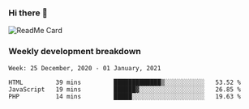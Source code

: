 ### Hi there 👋

<!--
**itzcy/itzcy** is a ✨ _special_ ✨ repository because its `README.md` (this file) appears on your GitHub profile.

Here are some ideas to get you started:

- 🔭 I’m currently working on ...
- 🌱 I’m currently learning ...
- 👯 I’m looking to collaborate on ...
- 🤔 I’m looking for help with ...
- 💬 Ask me about ...
- 📫 How to reach me: ...
- 😄 Pronouns: ...
- ⚡ Fun fact: ...
-->
![ReadMe Card](https://github-readme-stats.vercel.app/api?username=itzcy&show_icons=true&title_color=2d3198&icon_color=797cb8&text_color=24292e&bg_color=f6f8fa)

### Weekly development breakdown
<!--START_SECTION:waka-->
```text
Week: 25 December, 2020 - 01 January, 2021

HTML         39 mins         █████████████▒░░░░░░░░░░░   53.52 % 
JavaScript   19 mins         ██████▓░░░░░░░░░░░░░░░░░░   26.85 % 
PHP          14 mins         █████░░░░░░░░░░░░░░░░░░░░   19.63 % 
```
<!--END_SECTION:waka-->
